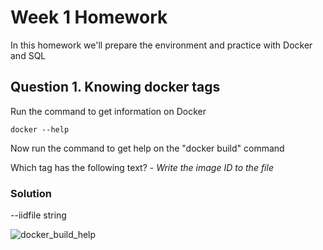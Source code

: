 # Week 1 Homework
In this homework we'll prepare the environment and practice with Docker and SQL

## Question 1. Knowing docker tags

Run the command to get information on Docker 

```docker --help```

Now run the command to get help on the "docker build" command

Which tag has the following text? - *Write the image ID to the file*

### Solution
--iidfile string

![docker_build_help](https://github.com/daurensd/zoomcamp/blob/main/week_1_basics_n_setup/1.1_docker_build_help.png)
